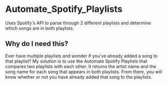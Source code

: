 # Automate_Spotify_Playlists
Uses Spotify's API to parse through 2 different playlists and determine which songs are in both playlists.

## Why do I need this?
Ever have multiple playlists and wonder if you've already added a song to that playlist? My solution is to use the Automate Spotify Playlists that compares two playlists with each other. It returns the artist name and the song name for each song that appears in both playlists. From there, you will know whether or not you have already added that song to the playlists.

